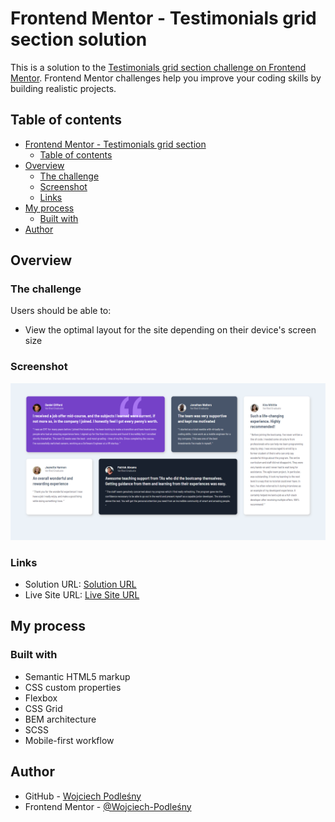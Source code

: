 # Frontend Mentor - Testimonials grid section solution

This is a solution to the [Testimonials grid section challenge on Frontend Mentor](https://www.frontendmentor.io/challenges/testimonials-grid-section-Nnw6J7Un7). Frontend Mentor challenges help you improve your coding skills by building realistic projects.

## Table of contents

- [Frontend Mentor - Testimonials grid section](#frontend-mentor---Testimonials-grid-section-solution)
  - [Table of contents](#table-of-contents)
- [Overview](#overview)
  - [The challenge](#the-challenge)
  - [Screenshot](#screenshot)
  - [Links](#links)
- [My process](#my-process)
  - [Built with](#built-with)
- [Author](#author)

## Overview

### The challenge

Users should be able to:

- View the optimal layout for the site depending on their device's screen size

### Screenshot

![](./images/Screenshot%20-%20Testimonial%20Grid%20Section.png)

### Links

- Solution URL: [Solution URL](https://github.com/Wojciech-Podlesny/Testimonials-Grid-Section)
- Live Site URL: [Live Site URL](https://wojciech-podlesny.github.io/Testimonials-Grid-Section/)

## My process

### Built with

- Semantic HTML5 markup
- CSS custom properties
- Flexbox
- CSS Grid
- BEM architecture
- SCSS
- Mobile-first workflow

## Author

- GitHub - [Wojciech Podleśny](https://github.com/Wojciech-Podlesny)
- Frontend Mentor - [@Wojciech-Podleśny](https://www.frontendmentor.io/profile/Wojciech-Podlesny)
